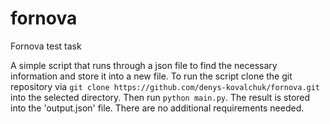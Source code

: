 # fornova

Fornova test task

A simple script that runs through a json file to find the necessary information and store it into a new file.
To run the script clone the git repository via `git clone https://github.com/denys-kovalchuk/fornova.git` into the selected directory.
Then run `python main.py`. The result is stored into the 'output.json' file. There are no additional requirements needed. 

